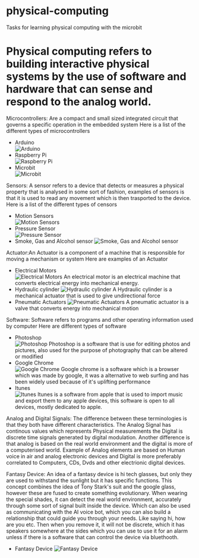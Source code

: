 # physical-computing
Tasks for learning physical computing with the microbit
# Physical computing refers to building interactive physical systems by the use of software and hardware that can sense and respond to the analog world.

Microcontrollers: Are a compact and small sized integrated circuit that governs a specific operation in the embedded system 
Here is a list of the different types of microcontrollers
*  Arduino <br>
![Arduino](https://cdn.sparkfun.com/assets/b/f/e/9/c/513824face395f6d3d000000.png)
* Raspberry Pi <br>
![Raspberry Pi](https://www.raspberrypi.org/app/uploads/2015/01/Pi2ModB1GB_-comp.jpeg)
* Microbit <br> 
![Microbit](https://www.kitronik.co.uk/media/catalog/product/cache/1/thumbnail/9df78eab33525d08d6e5fb8d27136e95/5/6/5613_additional_bbc_microbit_board_only_back.jpg)


Sensors: A sensor refers to a device that detects or measures a physical property that is analysed in some sort of fashion, examples of sensors is that it is used to read any movement which is then trasported to the device.
Here is a list of the different types of censors 
* Motion Sensors <br>
![Motion Sensors](http://www.everspringindustry.com/Upload/images/PAM42_l.jpg)
* Pressure Sensor <br>
![Pressure Sensor](http://cfnewsads.thomasnet.com/images/cmsimage/image/pressure-sensor.jpg)
* Smoke, Gas and Alcohol sensor
![Smoke, Gas and Alcohol sensor](https://cdn.shopify.com/s/files/1/2311/3697/products/seeed-atmospheric-gas-sensor-mq2-butane-methane-alcohol-hydrogen-and-smoke-27026255310_x700.jpg?v=1507122412)


Actuator:An Actuator is a component of a machine that is responsible for moving a mechanism or system 
Here are examples of an Actuator 
* Electrical Motors <br>
![Electrical Motors](https://5.imimg.com/data5/XW/SK/MY-36621344/ac-electrical-motor-500x500.jpg)
An electrical motor is an electrical machine that converts electrical energy into mechanical energy. 
* Hydraulic cylinder
![Hydraulic cylinder](http://i.ebayimg.com/00/s/MjQzWDUwMA==/z/xNkAAMXQVT9S-qaL/$_3.JPG?set_id=2)
A Hydraulic cylinder is a mechanical actuator that is used to give undirectional force
* Pneumatic Actuators
![Pneumatic Actuators](https://valariearthur.files.wordpress.com/2013/09/pneumatic-actuators.jpg)
A pneumatic actuator is a valve that converts energy into mechanical motion

Software: Software refers to programs and other operating information used by computer
Here are different types of software
* Photoshop <br>
![Photoshop](https://upload.wikimedia.org/wikipedia/commons/thumb/9/92/Adobe_Photoshop_CS6_icon.svg/1041px-Adobe_Photoshop_CS6_icon.svg.png)
Photoshop is a software that is use for editing photos and pictures, also used for the purpose of photography that can be altered or modified 
* Google Chrome <br>
![Google Chrome](https://upload.wikimedia.org/wikipedia/commons/thumb/e/e2/Google_Chrome_icon_%282011%29.svg/2000px-Google_Chrome_icon_%282011%29.svg.png)
Google chrome is a software which is a browser which was made by google, it was a alternative to web surfing and has been widely used because of it's uplifting performance
* Itunes <br>
![Itunes](https://wiki.nus.edu.sg/download/attachments/19038641/itunes.jpg?version=1&modificationDate=1226675155407&api=v2)
Itunes is a software from apple that is used to import music and export them to any apple devices, this software is open to all devices, mostly dedicated to apple.

Analog and Digital Signals: The difference between these terminologies is that they both have different characteristics. The Analog Signal has continous values which represents Physical measurements the Digital is discrete time signals generated by digital modulation. Another difference is that analog is based on the real world environment and the digital is more of a computerised world. Example of Analog elements are based on Human voice in air and analog electronic devices and Digital is more preferably correlated to Computers, CDs, Dvds and other electrionic digital devices. 

Fantasy Device: An idea of a fantasy device is hi tech glasses, but only they are used to withstand the sunlight but it has specific functions. This concept combines the idea of Tony Stark's suit and the google glass, however these are fused to create something evolutionary. When wearing the special shades, it can detect the real world environment, accurately through some sort of signal built inside the device. Which can also be used as communicating with the AI voice bot, which you can also build a relationship that could guide you through your needs. Like saying hi, how are you etc. Then when you remove it, it will not be discrete, which it has speakers somewhere at the sides which you can use to use it for an alarm unless if there is a software that can control the device via bluethooth. 
* Fantasy Device 
![Fantasy Device](https://www.geekalerts.com/u/Anna-Chapman-High-Definition-Spy-Glasses.jpg)
